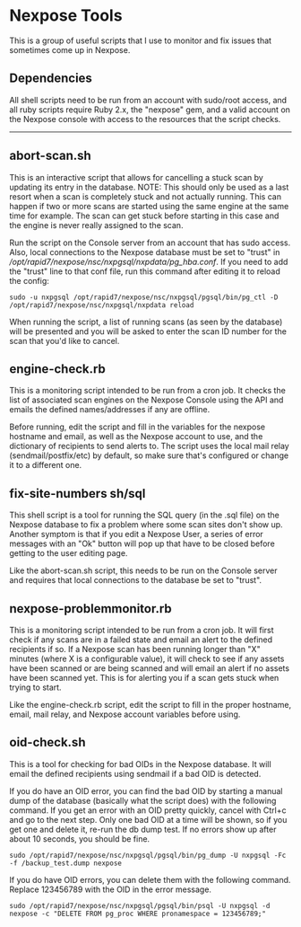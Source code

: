 # Nexpose Tools

This is a group of useful scripts that I use to monitor and fix issues that sometimes come up in Nexpose.

## Dependencies
All shell scripts need to be run from an account with sudo/root access, and all ruby scripts require Ruby 2.x, the "nexpose" gem, and a valid account on the Nexpose console with access to the resources that the script checks.

- - - -

## abort-scan.sh
This is an interactive script that allows for cancelling a stuck scan by updating its entry in the database. NOTE: This should only be used as a last resort when a scan is completely stuck and not actually running. This can happen if two or more scans are started using the same engine at the same time for example. The scan can get stuck before starting in this case and the engine is never really assigned to the scan.

Run the script on the Console server from an account that has sudo access. Also, local connections to the Nexpose database must be set to "trust" in */opt/rapid7/nexpose/nsc/nxpgsql/nxpdata/pg_hba.conf*. If you need to add the "trust" line to that conf file, run this command after editing it to reload the config:

    sudo -u nxpgsql /opt/rapid7/nexpose/nsc/nxpgsql/pgsql/bin/pg_ctl -D /opt/rapid7/nexpose/nsc/nxpgsql/nxpdata reload

When running the script, a list of running scans (as seen by the database) will be presented and you will be asked to enter the scan ID number for the scan that you'd like to cancel.


## engine-check.rb
This is a monitoring script intended to be run from a cron job. It checks the list of associated scan engines on the Nexpose Console using the API and emails the defined names/addresses if any are offline.

Before running, edit the script and fill in the variables for the nexpose hostname and email, as well as the Nexpose account to use, and the dictionary of recipients to send alerts to. The script uses the local mail relay (sendmail/postfix/etc) by default, so make sure that's configured or change it to a different one.


## fix-site-numbers sh/sql
This shell script is a tool for running the SQL query (in the .sql file) on the Nexpose database to fix a problem where some scan sites don't show up. Another symptom is that if you edit a Nexpose User, a series of error messages with an "Ok" button will pop up that have to be closed before getting to the user editing page.

Like the abort-scan.sh script, this needs to be run on the Console server and requires that local connections to the database be set to "trust".


## nexpose-problemmonitor.rb
This is a monitoring script intended to be run from a cron job. It will first check if any scans are in a failed state and email an alert to the defined recipients if so. If a Nexpose scan has been running longer than "X" minutes (where X is a configurable value), it will check to see if any assets have been scanned or are being scanned and will email an alert if no assets have been scanned yet. This is for alerting you if a scan gets stuck when trying to start.

Like the engine-check.rb script, edit the script to fill in the proper hostname, email, mail relay, and Nexpose account variables before using. 


## oid-check.sh
This is a tool for checking for bad OIDs in the Nexpose database. It will email the defined recipients using sendmail if a bad OID is detected.

If you do have an OID error, you can find the bad OID by starting a manual dump of the database (basically what the script does) with the following command. If you get an error with an OID pretty quickly, cancel with Ctrl+c and go to the next step. Only one bad OID at a time will be shown, so if you get one and delete it, re-run the db dump test. If no errors show up after about 10 seconds, you should be fine. 

    sudo /opt/rapid7/nexpose/nsc/nxpgsql/pgsql/bin/pg_dump -U nxpgsql -Fc  -f /backup_test.dump nexpose

If you do have OID errors, you can delete them with the following command. Replace 123456789 with the OID in the error message.

    sudo /opt/rapid7/nexpose/nsc/nxpgsql/pgsql/bin/psql -U nxpgsql -d nexpose -c "DELETE FROM pg_proc WHERE pronamespace = 123456789;"

